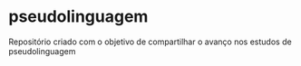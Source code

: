 # pseudolinguagem
Repositório criado com o objetivo de compartilhar o avanço nos estudos de pseudolinguagem
